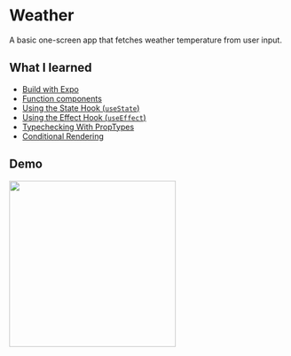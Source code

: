 # Weather

A basic one-screen app that fetches weather temperature from user input.

## What I learned
- [Build with Expo](https://expo.io/)
- [Function components](https://reactjs.org/docs/components-and-props.html)
- [Using the State Hook (`useState`)](https://reactjs.org/docs/hooks-state.html)
- [Using the Effect Hook (`useEffect`)](https://reactjs.org/docs/hooks-effect.html)
- [Typechecking With PropTypes](https://www.reactjs.org/docs/typechecking-with-proptypes.html)
- [Conditional Rendering](https://reactjs.org/docs/conditional-rendering.html)

## Demo
<img width=300 src="./assets/demo.gif" />
